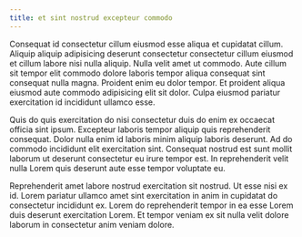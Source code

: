 ```yaml
---
title: et sint nostrud excepteur commodo
---
```


Consequat id consectetur cillum eiusmod esse aliqua et cupidatat cillum. Aliquip aliquip adipisicing deserunt consectetur consectetur cillum eiusmod et cillum labore nisi nulla aliquip. Nulla velit amet ut commodo. Aute cillum sit tempor elit commodo dolore laboris tempor aliqua consequat sint consequat nulla magna. Proident enim eu dolor tempor. Et proident aliqua eiusmod aute commodo adipisicing elit sit dolor. Culpa eiusmod pariatur exercitation id incididunt ullamco esse.

Quis do quis exercitation do nisi consectetur duis do enim ex occaecat officia sint ipsum. Excepteur laboris tempor aliquip quis reprehenderit consequat. Dolor nulla enim id laboris minim aliquip laboris deserunt. Ad do commodo incididunt elit exercitation sint. Consequat nostrud est sunt mollit laborum ut deserunt consectetur eu irure tempor est. In reprehenderit velit nulla Lorem quis deserunt aute esse tempor voluptate eu.

Reprehenderit amet labore nostrud exercitation sit nostrud. Ut esse nisi ex id. Lorem pariatur ullamco amet sint exercitation in anim in cupidatat do consectetur incididunt ex. Lorem do reprehenderit tempor in ea esse Lorem duis deserunt exercitation Lorem. Et tempor veniam ex sit nulla velit dolore laborum in consectetur anim veniam dolore.